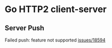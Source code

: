 # Go HTTP2 client-server

## Server Push

Failed push: feature not supported [issues/18594](https://github.com/golang/go/issues/18594)
